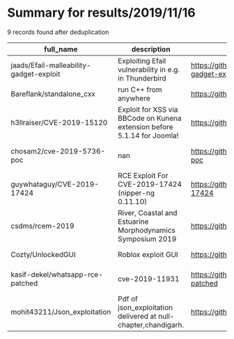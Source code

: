 
# Summary for results/2019/11/16
    
9 records found after deduplication

| full_name | description | html_url | matched_list | matched_count | pushed_at | size | stargazers_count | language | forks_count | vul_ids |
|-----------------------------------------|--------------------------------------------------------------------------|------------------------------------------------------------|-----------------------------|-----------------|---------------------------|--------|--------------------|------------------|---------------|--------------------|
| jaads/Efail-malleability-gadget-exploit | Exploiting Efail vulnerability in e.g. in Thunderbird | https://github.com/jaads/Efail-malleability-gadget-exploit | ['exploit'] | 1 | 2019-11-16 16:32:35+00:00 | 24 | 4 | Python | 0 | [] |
| Bareflank/standalone_cxx | run C++ from anywhere | https://github.com/Bareflank/standalone_cxx | ['shellcode'] | 1 | 2019-11-16 14:16:39+00:00 | 6371 | 72 | C++ | 15 | [] |
| h3llraiser/CVE-2019-15120 | Exploit for XSS via BBCode on Kunena extension before 5.1.14 for Joomla! | https://github.com/h3llraiser/CVE-2019-15120 | ['cve-2', 'exploit'] | 2 | 2019-11-16 17:11:28+00:00 | 1485 | 0 | | 0 | ['CVE-2019-15120'] |
| chosam2/cve-2019-5736-poc | nan | https://github.com/chosam2/cve-2019-5736-poc | ['cve poc', 'cve-2'] | 2 | 2019-11-16 09:01:18+00:00 | 10 | 0 | C | 0 | ['CVE-2019-5736'] |
| guywhataguy/CVE-2019-17424 | RCE Exploit For CVE-2019-17424 (nipper-ng 0.11.10) | https://github.com/guywhataguy/CVE-2019-17424 | ['cve-2', 'exploit', 'rce'] | 3 | 2019-11-16 09:47:12+00:00 | 9 | 4 | Python | 1 | ['CVE-2019-17424'] |
| csdms/rcem-2019 | River, Coastal and Estuarine Morphodynamics Symposium 2019 | https://github.com/csdms/rcem-2019 | ['rce'] | 1 | 2019-11-16 18:52:16+00:00 | 1345 | 2 | Jupyter Notebook | 2 | [] |
| Cozty/UnlockedGUI | Roblox exploit GUI | https://github.com/Cozty/UnlockedGUI | ['exploit'] | 1 | 2019-11-16 03:19:08+00:00 | 21 | 0 | | 0 | [] |
| kasif-dekel/whatsapp-rce-patched | cve-2019-11931 | https://github.com/kasif-dekel/whatsapp-rce-patched | ['rce'] | 1 | 2019-11-16 11:15:06+00:00 | 2530 | 31 | C | 15 | ['CVE-2019-11931'] |
| mohit43211/Json_exploitation | Pdf of json_exploitation delivered at null-chapter,chandigarh. | https://github.com/mohit43211/Json_exploitation | ['exploit'] | 1 | 2019-11-16 20:53:12+00:00 | 184 | 0 | | 0 | [] |
